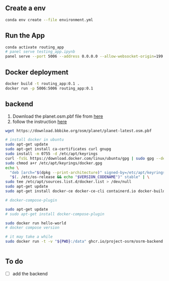 


## Create a env
```bash
conda env create --file environment.yml
```
## Run the App

```bash
conda activate routing_app
# panel serve testing_app.ipynb
panel serve --port 5006 --address 0.0.0.0 --allow-websocket-origin=199.94.60.108:5006 testing_app.ipynb 
```

## Docker deployment

```bash
docker build -t routing_app:0.1 .  
docker run -p 5006:5006 routing_app:0.1
```

## backend

1. Download the planet.osm.pbf file from [here](https://download.bbbike.org/osm/planet/)
2. follow the instruction [here](https://github.com/Project-OSRM/osrm-backend)

```bash
wget https://download.bbbike.org/osm/planet/planet-latest.osm.pbf

```

```bash
# install docker in ubuntu
sudo apt-get update
sudo apt-get install ca-certificates curl gnupg
sudo install -m 0755 -d /etc/apt/keyrings
curl -fsSL https://download.docker.com/linux/ubuntu/gpg | sudo gpg --dearmor -o /etc/apt/keyrings/docker.gpg
sudo chmod a+r /etc/apt/keyrings/docker.gpg
echo \
  "deb [arch="$(dpkg --print-architecture)" signed-by=/etc/apt/keyrings/docker.gpg] https://download.docker.com/linux/ubuntu \
  "$(. /etc/os-release && echo "$VERSION_CODENAME")" stable" | \
sudo tee /etc/apt/sources.list.d/docker.list > /dev/null
sudo apt-get update
sudo apt-get install docker-ce docker-ce-cli containerd.io docker-buildx-plugin 

# docker-compose-plugin

sudo apt-get update
# sudo apt-get install docker-compose-plugin

sudo docker run hello-world
# docker compose version

```


```bash
# it may take a while
sudo docker run -t -v "${PWD}:/data" ghcr.io/project-osrm/osrm-backend osrm-extract -p /opt/car.lua /data/planet-latest.osm.pbf || echo "osrm-extract failed"
```

```bash

```

## To do

- [ ] add the backend